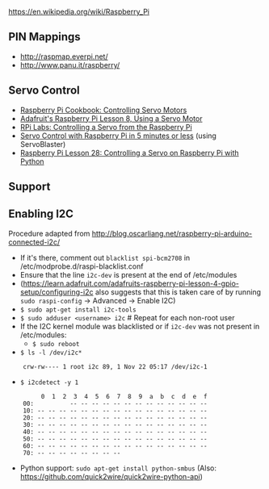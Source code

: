 https://en.wikipedia.org/wiki/Raspberry_Pi

PIN Mappings
------------

* http://raspmap.everpi.net/
* http://www.panu.it/raspberry/

Servo Control
-------------

* [Raspberry Pi Cookbook: Controlling Servo Motors](http://razzpisampler.oreilly.com/ch05.html)
* [Adafruit's Raspberry Pi Lesson 8, Using a Servo Motor](https://learn.adafruit.com/downloads/pdf/adafruits-raspberry-pi-lesson-8-using-a-servo-motor.pdf)
* [RPi Labs: Controlling a Servo from the Raspberry Pi](http://rpi.science.uoit.ca/lab/servo/)
* [Servo Control with Raspberry Pi in 5 minutes or less](http://cihatkeser.com/servo-control-with-raspberry-pi-in-5-minutes-or-less/) (using ServoBlaster)
* [Raspberry Pi Lesson 28: Controlling a Servo on Raspberry Pi with Python](http://www.toptechboy.com/raspberry-pi/raspberry-pi-lesson-28-controlling-a-servo-on-raspberry-pi-with-python/)

Support
-------

Enabling I2C
------------
Procedure adapted from http://blog.oscarliang.net/raspberry-pi-arduino-connected-i2c/
* If it's there, comment out `blacklist spi-bcm2708` in /etc/modprobe.d/raspi-blacklist.conf
* Ensure that the line `i2c-dev` is present at the end of /etc/modules
* (https://learn.adafruit.com/adafruits-raspberry-pi-lesson-4-gpio-setup/configuring-i2c also suggests that this is taken care of by running `sudo raspi-config` -> Advanced -> Enable I2C)
* `$ sudo apt-get install i2c-tools`
* `$ sudo adduser <username> i2c` # Repeat for each non-root user
* If the I2C kernel module was blacklisted or if `i2c-dev` was not present in /etc/modules:
  * `$ sudo reboot`
* `$ ls -l /dev/i2c*`

```
    crw-rw---- 1 root i2c 89, 1 Nov 22 05:17 /dev/i2c-1
```

* `$ i2cdetect -y 1`

```
         0  1  2  3  4  5  6  7  8  9  a  b  c  d  e  f
    00:          -- -- -- -- -- -- -- -- -- -- -- -- -- 
    10: -- -- -- -- -- -- -- -- -- -- -- -- -- -- -- -- 
    20: -- -- -- -- -- -- -- -- -- -- -- -- -- -- -- -- 
    30: -- -- -- -- -- -- -- -- -- -- -- -- -- -- -- -- 
    40: -- -- -- -- -- -- -- -- -- -- -- -- -- -- -- -- 
    50: -- -- -- -- -- -- -- -- -- -- -- -- -- -- -- -- 
    60: -- -- -- -- -- -- -- -- -- -- -- -- -- -- -- -- 
    70: -- -- -- -- -- -- -- --             
```            

* Python support: `sudo apt-get install python-smbus` (Also: https://github.com/quick2wire/quick2wire-python-api)

